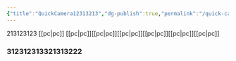 ```yaml
---
{"title":"QuickCamera12313213","dg-publish":true,"permalink":"/quick-camera-test/","dgPassFrontmatter":true}
---
```



213123123
[[pc\|pc]]
[[pc\|pc]][[pc\|pc]][[pc\|pc]][[pc\|pc]][[pc\|pc]][[pc\|pc]]
### **312312313321313222**
